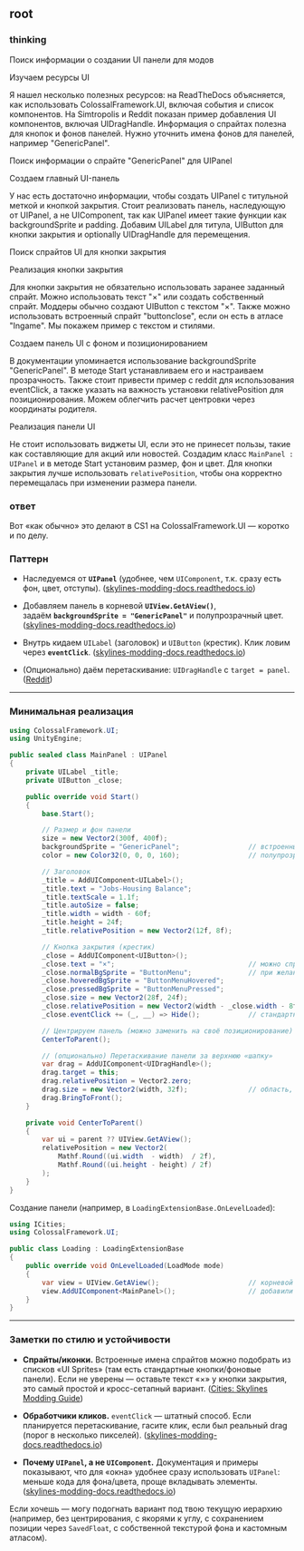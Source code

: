 
## root
### thinking
Поиск информации о создании UI панели для модов

Изучаем ресурсы UI

Я нашел несколько полезных ресурсов: на ReadTheDocs объясняется, как использовать ColossalFramework.UI, включая события и список компонентов. На Simtropolis и Reddit показан пример добавления UI компонентов, включая UIDragHandle. Информация о спрайтах полезна для кнопок и фонов панелей. Нужно уточнить имена фонов для панелей, например "GenericPanel".

Поиск информации о спрайте "GenericPanel" для UIPanel

Создаем главный UI-панель

У нас есть достаточно информации, чтобы создать UIPanel с титульной меткой и кнопкой закрытия. Стоит реализовать панель, наследующую от UIPanel, а не UIComponent, так как UIPanel имеет такие функции как backgroundSprite и padding. Добавим UILabel для титула, UIButton для кнопки закрытия и optionally UIDragHandle для перемещения.

Поиск спрайтов UI для кнопки закрытия

Реализация кнопки закрытия

Для кнопки закрытия не обязательно использовать заранее заданный спрайт. Можно использовать текст "×" или создать собственный спрайт. Моддеры обычно создают UIButton с текстом "×". Также можно использовать встроенный спрайт "buttonclose", если он есть в атласе "Ingame". Мы покажем пример с текстом и стилями.

Создаем панель UI с фоном и позиционированием

В документации упоминается использование backgroundSprite "GenericPanel". В методе Start устанавливаем его и настраиваем прозрачность. Также стоит привести пример с reddit для использования eventClick, а также указать на важность установки relativePosition для позиционирования. Можем облегчить расчет центровки через координаты родителя.

Реализация панели UI

Не стоит использовать виджеты UI, если это не принесет пользы, такие как составляющие для акций или новостей. Создадим класс `MainPanel : UIPanel` и в методе Start установим размер, фон и цвет. Для кнопки закрытия лучше использовать `relativePosition`, чтобы она корректно перемещалась при изменении размера панели.
### ответ
Вот «как обычно» это делают в CS1 на ColossalFramework.UI — коротко и по делу.

### Паттерн

- Наследуемся от **`UIPanel`** (удобнее, чем `UIComponent`, т.к. сразу есть фон, цвет, отступы). ([skylines-modding-docs.readthedocs.io](https://skylines-modding-docs.readthedocs.io/en/latest/modding/Development/How-to-Use-ColossalFramework.UI.html?utm_source=chatgpt.com "How to use ColossalFramework.UI"))
    
- Добавляем панель в корневой **`UIView.GetAView()`**, задаём **`backgroundSprite = "GenericPanel"`** и полупрозрачный цвет. ([skylines-modding-docs.readthedocs.io](https://skylines-modding-docs.readthedocs.io/en/latest/modding/Development/How-to-Use-ColossalFramework.UI.html?utm_source=chatgpt.com "How to use ColossalFramework.UI"))
    
- Внутрь кидаем `UILabel` (заголовок) и `UIButton` (крестик). Клик ловим через **`eventClick`**. ([skylines-modding-docs.readthedocs.io](https://skylines-modding-docs.readthedocs.io/en/latest/modding/Development/How-to-Use-ColossalFramework.UI.html?utm_source=chatgpt.com "How to use ColossalFramework.UI"))
    
- (Опционально) даём перетаскивание: `UIDragHandle` с `target = panel`. ([Reddit](https://www.reddit.com/r/CitiesSkylinesModding/comments/2ytrm1/tiny_code_snippet_how_to_use_colossalframeworkui/?utm_source=chatgpt.com "Tiny code snippet: how to use ColossalFramework.UI"))
    

---

### Минимальная реализация

```csharp
using ColossalFramework.UI;
using UnityEngine;

public sealed class MainPanel : UIPanel
{
    private UILabel _title;
    private UIButton _close;

    public override void Start()
    {
        base.Start();

        // Размер и фон панели
        size = new Vector2(300f, 400f);
        backgroundSprite = "GenericPanel";                 // встроенный дефолтный спрайт
        color = new Color32(0, 0, 0, 160);                 // полупрозрачный фон

        // Заголовок
        _title = AddUIComponent<UILabel>();
        _title.text = "Jobs-Housing Balance";
        _title.textScale = 1.1f;
        _title.autoSize = false;
        _title.width = width - 60f;
        _title.height = 24f;
        _title.relativePosition = new Vector2(12f, 8f);

        // Кнопка закрытия (крестик)
        _close = AddUIComponent<UIButton>();
        _close.text = "×";                                 // можно спрайт, но текст — самый надёжный и быстрый
        _close.normalBgSprite = "ButtonMenu";              // при желании можно подобрать другой из списка спрайтов
        _close.hoveredBgSprite = "ButtonMenuHovered";
        _close.pressedBgSprite = "ButtonMenuPressed";
        _close.size = new Vector2(28f, 24f);
        _close.relativePosition = new Vector2(width - _close.width - 8f, 6f);
        _close.eventClick += (_, __) => Hide();            // стандартно: просто прячем панель

        // Центрируем панель (можно заменить на своё позиционирование)
        CenterToParent();

        // (опционально) Перетаскивание панели за верхнюю «шапку»
        var drag = AddUIComponent<UIDragHandle>();
        drag.target = this;
        drag.relativePosition = Vector2.zero;
        drag.size = new Vector2(width, 32f);               // область, за которую тянем
        drag.BringToFront();
    }

    private void CenterToParent()
    {
        var ui = parent ?? UIView.GetAView();
        relativePosition = new Vector2(
            Mathf.Round((ui.width  - width)  / 2f),
            Mathf.Round((ui.height - height) / 2f)
        );
    }
}
```

Создание панели (например, в `LoadingExtensionBase.OnLevelLoaded`):

```csharp
using ICities;
using ColossalFramework.UI;

public class Loading : LoadingExtensionBase
{
    public override void OnLevelLoaded(LoadMode mode)
    {
        var view = UIView.GetAView();                      // корневой контейнер UI
        view.AddUIComponent<MainPanel>();                  // добавили нашу панель
    }
}
```

---

### Заметки по стилю и устойчивости

- **Спрайты/иконки.** Встроенные имена спрайтов можно подобрать из списков «UI Sprites» (там есть стандартные кнопки/фоновые панели). Если не уверены — оставьте текст «×» у кнопки закрытия, это самый простой и кросс-сетапный вариант. ([Cities: Skylines Modding Guide](https://citiesskylinesmoddingguide.readthedocs.io/en/latest/resources/UI-Sprites-4.html?utm_source=chatgpt.com "UI Sprites 4/8 - Cities:Skylines Modding's documentation"))
    
- **Обработчики кликов.** `eventClick` — штатный способ. Если планируется перетаскивание, гасите клик, если был реальный drag (порог в несколько пикселей). ([skylines-modding-docs.readthedocs.io](https://skylines-modding-docs.readthedocs.io/en/latest/modding/Development/How-to-Use-ColossalFramework.UI.html?utm_source=chatgpt.com "How to use ColossalFramework.UI"))
    
- **Почему `UIPanel`, а не `UIComponent`.** Документация и примеры показывают, что для «окна» удобнее сразу использовать `UIPanel`: меньше кода для фона/цвета, проще вкладывать элементы. ([skylines-modding-docs.readthedocs.io](https://skylines-modding-docs.readthedocs.io/en/latest/modding/Development/How-to-Use-ColossalFramework.UI.html?utm_source=chatgpt.com "How to use ColossalFramework.UI"))
    

Если хочешь — могу подогнать вариант под твою текущую иерархию (например, без центрирования, с якорями к углу, с сохранением позиции через `SavedFloat`, с собственной текстурой фона и кастомным атласом).